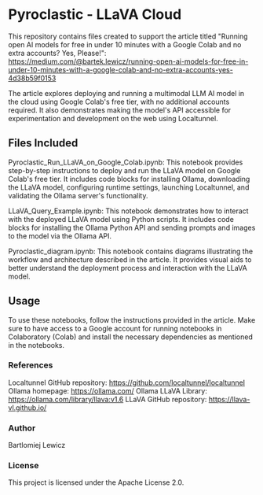 # Pyroclastic - LLaVA Cloud
This repository contains files created to support the article titled "Running open AI models for free in under 10 minutes with a Google Colab and no extra accounts? Yes, Please!":
https://medium.com/@bartek.lewicz/running-open-ai-models-for-free-in-under-10-minutes-with-a-google-colab-and-no-extra-accounts-yes-4d38b59f0153

The article explores deploying and running a multimodal LLM AI model in the cloud using Google Colab's free tier, with no additional accounts required. It also demonstrates making the model's API accessible for experimentation and development on the web using Localtunnel.

## Files Included
Pyroclastic_Run_LLaVA_on_Google_Colab.ipynb: This notebook provides step-by-step instructions to deploy and run the LLaVA model on Google Colab's free tier. It includes code blocks for installing Ollama, downloading the LLaVA model, configuring runtime settings, launching Localtunnel, and validating the Ollama server's functionality.

LLaVA_Query_Example.ipynb: This notebook demonstrates how to interact with the deployed LLaVA model using Python scripts. It includes code blocks for installing the Ollama Python API and sending prompts and images to the model via the Ollama API.

Pyroclastic_diagram.ipynb: This notebook contains diagrams illustrating the workflow and architecture described in the article. It provides visual aids to better understand the deployment process and interaction with the LLaVA model.

## Usage
To use these notebooks, follow the instructions provided in the article. Make sure to have access to a Google account for running notebooks in Colaboratory (Colab) and install the necessary dependencies as mentioned in the notebooks.

### References
Localtunnel GitHub repository: https://github.com/localtunnel/localtunnel
Ollama homepage: https://ollama.com/
Ollama LLaVA Library: https://ollama.com/library/llava:v1.6
LLaVA GitHub repository: https://llava-vl.github.io/

### Author
Bartlomiej Lewicz

### License
This project is licensed under the Apache License 2.0.
